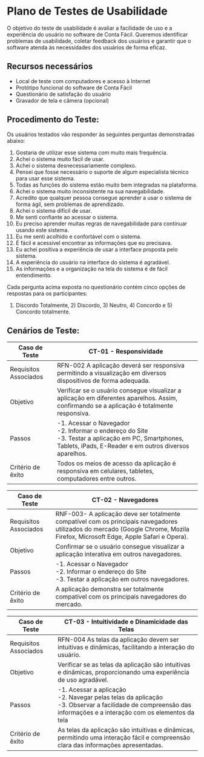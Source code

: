 # Plano de Testes de Usabilidade

O objetivo do teste de usabilidade é avaliar a facilidade de uso e a experiência do usuário no software de Conta Fácil. Queremos identificar problemas de usabilidade, coletar feedback dos usuários e garantir que o software atenda às necessidades dos usuários de forma eficaz.

## Recursos necessários

- Local de teste com computadores e acesso à Internet
- Protótipo funcional do software de Conta Fácil
- Questionário de satisfação do usuário
- Gravador de tela e câmera (opcional)

## Procedimento do Teste:

Os usuários testados vão responder às seguintes perguntas demonstradas abaixo:

1. Gostaria de utilizar esse sistema com muito mais frequência.
2. Achei o sistema muito fácil de usar.
3. Achei o sistema desnecessariamente complexo.
4. Pensei que fosse necessário o suporte de algum especialista técnico para usar esse sistema.
5. Todas as funções do sistema estão muito bem integradas na plataforma.
6. Achei o sistema muito inconsistente na sua navegabilidade.
7. Acredito que qualquer pessoa consegue aprender a usar o sistema de forma ágil, sem problemas de aprendizado.
8. Achei o sistema difícil de usar.
9. Me senti confiante ao acessar o sistema.
10. Eu preciso aprender muitas regras de navegabilidade para continuar usando este sistema.
11. Eu me senti acolhido e confortável com o sistema.
12. É fácil e acessível encontrar as informações que eu precisava.
13. Eu achei positiva a experiência de usar a interface proposta pelo sistema.
14. A experiência do usuário na interface do sistema é agradável.
15. As informações e a organização na tela do sistema é de fácil entendimento.

Cada pergunta acima exposta no questionário contém cinco opções de respostas para os participantes:

1) Discordo Totalmente, 2) Discordo, 3) Neutro, 4) Concordo e 5) Concordo totalmente.

## Cenários de Teste:


| Caso de Teste  |              CT-01 - Responsividade                    |
|---|---|
| Requisitos Associados | RFN-002 A aplicação deverá ser responsiva permitindo a visualização em diversos dispositivos de forma adequada.|
|Objetivo| Verificar se o usuário consegue visualizar a aplicação em diferentes aparelhos. Assim, confirmando se a aplicação é totalmente responsiva.|
|Passos| -1. Acessar o Navegador <br> -2. Informar o endereço do Site <br> -3. Testar a aplicação em PC, Smartphones, Tablets, iPads, E-Reader e em outros diversos aparelhos.|
| Critério de êxito | Todos os meios de acesso da aplicação é responsiva em celulares, tabletes, computadores entre outros. |




 
| Caso de Teste  |              CT-02 -  Navegadores                   |
|---|---|
| Requisitos Associados |RNF-003- A aplicação deve ser totalmente compatível com os principais navegadores utilizados do mercado (Google Chrome, Mozila Firefox, Microsoft Edge, Apple Safari e Opera).|
|Objetivo| Confirmar se o usuário consegue visualizar a aplicação interativa em outros navegadores.|
|Passos| -1. Acessar o Navegador <br> -2. Informar o endereço do Site <br> -3. Testar a aplicação em outros navegadores.|
 | Critério de êxito | A aplicação demonstra ser totalmente compatível com os principais navegadores do mercado. |





| Caso de Teste  |              CT-03 - Intuitividade e Dinamicidade das Telas                   |
|---|---|
| Requisitos Associados | RFN-004 As telas da aplicação devem ser intuitivas e dinâmicas, facilitando a interação do usuário. |
|Objetivo| Verificar se as telas da aplicação são intuitivas e dinâmicas, proporcionando uma experiência de uso agradável. |
|Passos| -1. Acessar a aplicação <br> -2. Navegar pelas telas da aplicação <br> -3. Observar a facilidade de compreensão das informações e a interação com os elementos da tela |
| Critério de êxito | As telas da aplicação são intuitivas e dinâmicas, permitindo uma interação fácil e compreensão clara das informações apresentadas. |
